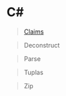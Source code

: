 # C#

> [Claims](https://github.com/marcelobarbieri/c-sharp/tree/main/claims)

> Deconstruct

> Parse

> Tuplas

> Zip
